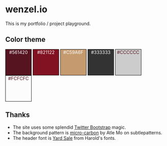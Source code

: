 wenzel.io
=========
This is my portfolio / project playground.

Color theme
-----------
<div style="display:inline-block;border:1px solid #000;text-align:center;height:80px;width:80px;color:#FCFCFC;background-color:#561420;">#561420</div>
<div style="display:inline-block;border:1px solid #000;text-align:center;height:80px;width:80px;color:#FCFCFC;background-color:#821122;">#821122</div>
<div style="display:inline-block;border:1px solid #000;text-align:center;height:80px;width:80px;color:#FCFCFC;background-color:#C59A6F;">#C59A6F</div>
<div style="display:inline-block;border:1px solid #000;text-align:center;height:80px;width:80px;color:#FCFCFC;background-color:#333333;">#333333</div>
<div style="display:inline-block;border:1px solid #000;text-align:center;height:80px;width:80px;color:#561420;background-color:#CCCCCC;">#CCCCCC</div>
<div style="display:inline-block;border:1px solid #000;text-align:center;height:80px;width:80px;color:#561420;background-color:#FCFCFC;">#FCFCFC</div>

Thanks
------
* The site uses some splendid [Twitter Bootstrap][bootstrap] magic.
* The background pattern is [micro-carbon][pattern] by Atle Mo on subtlepatterns.
* The header font is [Yard Sale][font] from Harold's fonts.

[bootstrap]: http://twitter.github.io/bootstrap/
[pattern]: http://subtlepatterns.com/micro-carbon/
[font]: http://haroldsfonts.com/portfolio/yard-sale/
